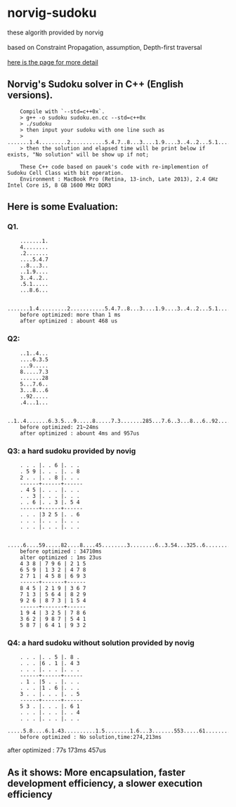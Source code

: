 norvig-sudoku
=======================================================
these algorith provided by norvig<br />  
based on Constraint Propagation, assumption, Depth-first traversal<br />  
[here is the page for more detail](http://norvig.com/sudoku.html)<br />  

Norvig's Sudoku solver in C++ (English versions).
------------------------------
		Compile with `--std=c++0x`. 
		> g++ -o sudoku sudoku.en.cc --std=c++0x
		> ./sudoku
		> then input your sudoku with one line such as
		> .......1.4.........2...........5.4.7..8...3....1.9....3..4..2...5.1........8.6...
		> then the solution and elapsed time will be print below if exists, "No solution" will be show up if not;

		These C++ code based on pauek's code with re-implemention of Sudoku Cell Class with bit operation.
		Environment : MacBook Pro (Retina, 13-inch, Late 2013), 2.4 GHz Intel Core i5, 8 GB 1600 MHz DDR3

Here is some Evaluation:
-----------------
### Q1.
		.......1.
		4........
		.2.......
		....5.4.7
		..8...3..
		..1.9....
		3..4..2..
		.5.1.....
		...8.6...

		.......1.4.........2...........5.4.7..8...3....1.9....3..4..2...5.1........8.6...
		before optimized: more than 1 ms
		after optimized : abount 468 us

### Q2:
		..1..4...
		....6.3.5
		...9.....
		8.....7.3
		.......28
		5...7.6..
		3...8...6
		..92.....
		.4...1...

		..1..4.......6.3.5...9.....8.....7.3.......285...7.6..3...8...6..92......4...1...
		before optimized: 21~24ms
		after optimized : abount 4ms and 957us

### Q3: a hard sudoku provided by novig
		. . . |. . 6 |. . . 
		. 5 9 |. . . |. . 8 
		2 . . |. . 8 |. . . 
		------+------+------
		. 4 5 |. . . |. . . 
		. . 3 |. . . |. . . 
		. . 6 |. . 3 |. 5 4 
		------+------+------
		. . . |3 2 5 |. . 6 
		. . . |. . . |. . . 
		. . . |. . . |. . . 

		.....6....59.....82....8....45........3........6..3.54...325..6..................
		before optimized : 34710ms
		alter optimized : 1ms 23us
		4 3 8 | 7 9 6 | 2 1 5 
		6 5 9 | 1 3 2 | 4 7 8 
		2 7 1 | 4 5 8 | 6 9 3 
		------+-------+------
		8 4 5 | 2 1 9 | 3 6 7 
		7 1 3 | 5 6 4 | 8 2 9 
		9 2 6 | 8 7 3 | 1 5 4 
		------+-------+------
		1 9 4 | 3 2 5 | 7 8 6 
		3 6 2 | 9 8 7 | 5 4 1 
		5 8 7 | 6 4 1 | 9 3 2 

### Q4: a hard sudoku without solution provided by novig
		. . . |. . 5 |. 8 . 
		. . . |6 . 1 |. 4 3 
		. . . |. . . |. . . 
		------+------+------
		. 1 . |5 . . |. . . 
		. . . |1 . 6 |. . . 
		3 . . |. . . |. . 5 
		------+------+------
		5 3 . |. . . |. 6 1 
		. . . |. . . |. . 4 
		. . . |. . . |. . . 
		.....5.8....6.1.43..........1.5........1.6...3.......553.....61........4.........
		before optimized : No solution,time:274,213ms
after optimized : 77s 173ms 457us

As it shows: More encapsulation, faster development efficiency, a slower execution efficiency
---------------------
